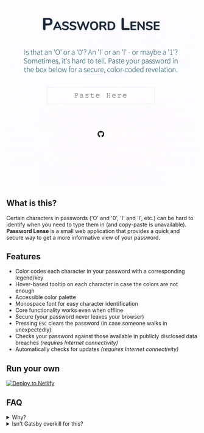 ![Password Lense Demo][demo-image]

## What is this?

Certain characters in passwords ('O' and '0', 'I' and 'l', etc.) can be hard to
identify when you need to type them in (and copy-paste is unavailable).
**Password Lense** is a small web application that provides a quick and secure
way to get a more informative view of your password.

## Features

- Color codes each character in your password with a corresponding legend/key
- Hover-based tooltip on each character in case the colors are not enough
- Accessible color palette
- Monospace font for easy character identification
- Core functionality works even when offline
- Secure (your password never leaves your browser)
- Pressing `ESC` clears the password (in case someone walks in unexpectedly)
- Checks your password against those available in publicly disclosed data
  breaches _(requires Internet connectivity)_
- Automatically checks for updates _(requires Internet connectivity)_

## Run your own

[![Deploy to Netlify][deploy-image]][deploy-link]

## FAQ

<details>
  <summary>Why?</summary>
  <p>Because a co-worker asked for it.</p>
</details>

<details>
  <summary>Isn't Gatsby overkill for this?</summary>
  <p>No, it's <a href="https://twitter.com/jlengstorf/status/1043237435675557888">awesome</a>
    for <a href="https://twitter.com/kylemathews/status/1043226318978998272">building
      apps</a>.
  </p>
</details>

[demo-image]: ./demo.gif
[deploy-image]: https://www.netlify.com/img/deploy/button.svg
[deploy-link]:
  https://app.netlify.com/start/deploy?repository=https://github.com/wKovacs64/pwl
